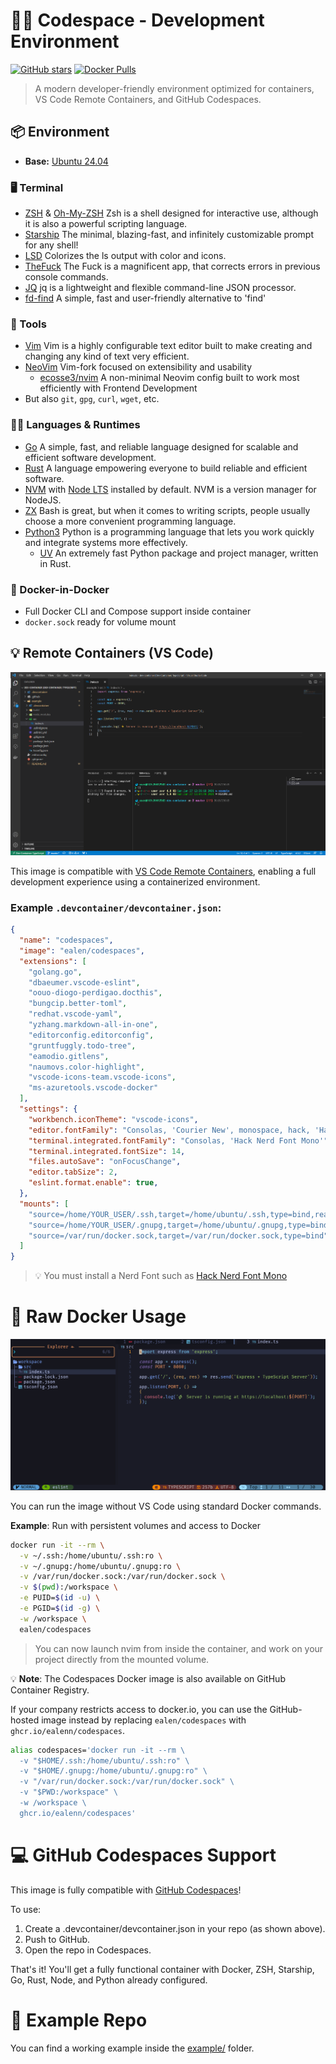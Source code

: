 # 🧑‍💻 Codespace - Development Environment

[![GitHub stars](https://img.shields.io/github/stars/Ealenn/codespaces?style=for-the-badge)](https://github.com/Ealenn/codespaces/stargazers)
[![Docker Pulls](https://img.shields.io/docker/pulls/ealen/codespaces?style=for-the-badge)](https://hub.docker.com/r/ealen/codespaces)

> A modern developer-friendly environment optimized for containers, VS Code Remote Containers, and GitHub Codespaces.

## 📦 Environment

- **Base:** [Ubuntu 24.04](https://hub.docker.com/_/ubuntu)

### 🖥 Terminal
  - [ZSH](https://www.zsh.org/) & [Oh-My-ZSH](https://github.com/ohmyzsh/ohmyzsh) Zsh is a shell designed for interactive use, although it is also a powerful scripting language.
  - [Starship](https://starship.rs/) The minimal, blazing-fast, and infinitely customizable prompt for any shell!
  - [LSD](https://github.com/Peltoche/lsd) Colorizes the ls output with color and icons.
  - [TheFuck](https://github.com/nvbn/thefuck#installation) The Fuck is a magnificent app, that corrects errors in previous console commands.
  - [JQ](https://github.com/stedolan/jq) jq is a lightweight and flexible command-line JSON processor.
  - [fd-find](https://github.com/sharkdp/fd) A simple, fast and user-friendly alternative to 'find'

### 🔧 Tools
  - [Vim](https://www.vim.org/) Vim is a highly configurable text editor built to make creating and changing any kind of text very efficient.
  - [NeoVim](https://github.com/neovim/neovim) Vim-fork focused on extensibility and usability
    - [ecosse3/nvim](https://github.com/ecosse3/nvim) A non-minimal Neovim config built to work most efficiently with Frontend Development
- But also `git`, `gpg`, `curl`, `wget`, etc.

### 🧑‍💻 Languages & Runtimes
- [Go](https://go.dev) A simple, fast, and reliable language designed for scalable and efficient software development.
- [Rust](https://www.rust-lang.org) A language empowering everyone to build reliable and efficient software.
- [NVM](https://github.com/nvm-sh/nvm) with [Node LTS](https://nodejs.dev/) installed by default. NVM is a version manager for NodeJS.
- [ZX](https://github.com/google/zx) Bash is great, but when it comes to writing scripts, people usually choose a more convenient programming language.
- [Python3](https://www.python.org) Python is a programming language that lets you work quickly and integrate systems more effectively.
  - [UV](https://github.com/astral-sh/uv) An extremely fast Python package and project manager, written in Rust.

### 🐳 Docker-in-Docker
- Full Docker CLI and Compose support inside container
- `docker.sock` ready for volume mount

## 💡 Remote Containers (VS Code)

![Remote Container](./vscode.png)

This image is compatible with [VS Code Remote Containers](https://code.visualstudio.com/docs/remote/containers), enabling a full development experience using a containerized environment.

### Example `.devcontainer/devcontainer.json`:

```json
{
  "name": "codespaces",
  "image": "ealen/codespaces",
  "extensions": [
    "golang.go",
    "dbaeumer.vscode-eslint",
    "oouo-diogo-perdigao.docthis",
    "bungcip.better-toml",
    "redhat.vscode-yaml",
    "yzhang.markdown-all-in-one",
    "editorconfig.editorconfig",
    "gruntfuggly.todo-tree",
    "eamodio.gitlens",
    "naumovs.color-highlight",
    "vscode-icons-team.vscode-icons",
    "ms-azuretools.vscode-docker"
  ],
  "settings": {
    "workbench.iconTheme": "vscode-icons",
    "editor.fontFamily": "Consolas, 'Courier New', monospace, hack, 'Hack Nerd Font Mono'",
    "terminal.integrated.fontFamily": "Consolas, 'Hack Nerd Font Mono'",
    "terminal.integrated.fontSize": 14,
    "files.autoSave": "onFocusChange",
    "editor.tabSize": 2,
    "eslint.format.enable": true,
  },
  "mounts": [
    "source=/home/YOUR_USER/.ssh,target=/home/ubuntu/.ssh,type=bind,readonly",
    "source=/home/YOUR_USER/.gnupg,target=/home/ubuntu/.gnupg,type=bind,readonly",
    "source=/var/run/docker.sock,target=/var/run/docker.sock,type=bind"
  ]
}
```

> 💡 You must install a Nerd Font such as [Hack Nerd Font Mono](https://github.com/ryanoasis/nerd-fonts/raw/master/patched-fonts/Hack/Regular/complete/Hack%20Regular%20Nerd%20Font%20Complete%20Mono.ttf)

# 🐋 Raw Docker Usage

![NVIM](./nvim.png)

You can run the image without VS Code using standard Docker commands.

**Example**: Run with persistent volumes and access to Docker

```sh
docker run -it --rm \
  -v ~/.ssh:/home/ubuntu/.ssh:ro \
  -v ~/.gnupg:/home/ubuntu/.gnupg:ro \
  -v /var/run/docker.sock:/var/run/docker.sock \
  -v $(pwd):/workspace \
  -e PUID=$(id -u) \
  -e PGID=$(id -g) \
  -w /workspace \
  ealen/codespaces
```

> You can now launch nvim from inside the container, and work on your project directly from the mounted volume.

💡 **Note**: The Codespaces Docker image is also available on GitHub Container Registry.
 
If your company restricts access to docker.io, you can use the GitHub-hosted image instead by replacing `ealen/codespaces` with `ghcr.io/ealenn/codespaces`.

```sh
alias codespaces='docker run -it --rm \
  -v "$HOME/.ssh:/home/ubuntu/.ssh:ro" \
  -v "$HOME/.gnupg:/home/ubuntu/.gnupg:ro" \
  -v "/var/run/docker.sock:/var/run/docker.sock" \
  -v "$PWD:/workspace" \
  -w /workspace \
  ghcr.io/ealenn/codespaces'
```

# 💻 GitHub Codespaces Support

This image is fully compatible with [GitHub Codespaces](https://docs.github.com/en/codespaces)!

To use:
1. Create a .devcontainer/devcontainer.json in your repo (as shown above).
2. Push to GitHub.
3. Open the repo in Codespaces.

That's it! You'll get a fully functional container with Docker, ZSH, Starship, Go, Rust, Node, and Python already configured.

# 📁 Example Repo

You can find a working example inside the [example/](/example/) folder.
